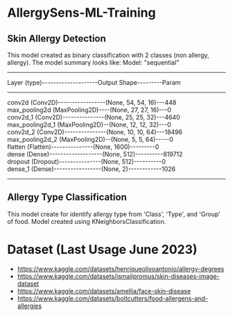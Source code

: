 # AllergySens-ML-Training
## Skin Allergy Detection 
This model created as binary classification with 2 classes (non allergy, allergy). The model summary looks like:
Model: "sequential"
_________________________________________________________________
Layer (type)--------------------Output Shape---------Param   
_________________________________________________________________
conv2d (Conv2D)-----------------(None, 54, 54, 16)---448       
max_pooling2d (MaxPooling2D)----(None, 27, 27, 16)---0                                                                        
conv2d_1 (Conv2D)---------------(None, 25, 25, 32)---4640      
max_pooling2d_1 (MaxPooling2D)--(None, 12, 12, 32)---0         
conv2d_2 (Conv2D)---------------(None, 10, 10, 64)---18496     
max_pooling2d_2 (MaxPooling2D)--(None, 5, 5, 64)-----0         
flatten (Flatten)---------------(None, 1600)---------0         
dense (Dense)-------------------(None, 512)----------819712    
dropout (Dropout)---------------(None, 512)----------0         
dense_1 (Dense)-----------------(None, 2)------------1026      
_________________________________________________________________

## Allergy Type Classification
This model create for identify allergy type from 'Class', 'Type', and 'Group' of food. Model created using KNeighborsClassification.

# Dataset (Last Usage June 2023)
- https://www.kaggle.com/datasets/henriqueolivoantonio/allergy-degrees
- https://www.kaggle.com/datasets/ismailpromus/skin-diseases-image-dataset
- https://www.kaggle.com/datasets/amellia/face-skin-disease
- https://www.kaggle.com/datasets/boltcutters/food-allergens-and-allergies 
